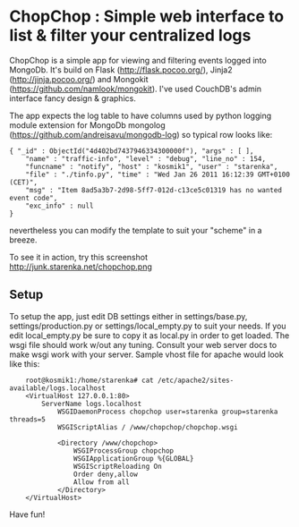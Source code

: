 ChopChop : Simple web interface to list & filter your centralized logs
========================================================

ChopChop is a simple app for viewing and filtering events logged into MongoDb. It's build on Flask (http://flask.pocoo.org/), Jinja2 (http://jinja.pocoo.org/) and Mongokit (https://github.com/namlook/mongokit). I've used CouchDB's admin interface fancy design & graphics.

The app expects the log table to have columns used by python logging module extension for MongoDb mongolog (https://github.com/andreisavu/mongodb-log) so typical row looks like:

    { "_id" : ObjectId("4d402bd7437946334300000f"), "args" : [ ],
        "name" : "traffic-info", "level" : "debug", "line_no" : 154,
        "funcname" : "notify", "host" : "kosmik1", "user" : "starenka",
        "file" : "./tinfo.py", "time" : "Wed Jan 26 2011 16:12:39 GMT+0100 (CET)",
        "msg" : "Item 8ad5a3b7-2d98-5ff7-012d-c13ce5c01319 has no wanted event code",
        "exc_info" : null
    }

nevertheless you can modify the template to suit your "scheme" in a breeze.

To see it in action, try this screenshot http://junk.starenka.net/chopchop.png


Setup
-----

To setup the app, just edit DB settings either in settings/base.py, settings/production.py or settings/local_empty.py to suit your needs. If you edit local_empty.py be sure to copy it as local.py in order to get loaded. The wsgi file should work w/out any tuning. Consult your web server docs to make wsgi work with your server. Sample vhost file for apache would look like this:

        root@kosmik1:/home/starenka# cat /etc/apache2/sites-available/logs.localhost
        <VirtualHost 127.0.0.1:80>
            ServerName logs.localhost
                WSGIDaemonProcess chopchop user=starenka group=starenka threads=5
                WSGIScriptAlias / /www/chopchop/chopchop.wsgi

                <Directory /www/chopchop>
                    WSGIProcessGroup chopchop
                    WSGIApplicationGroup %{GLOBAL}
                    WSGIScriptReloading On
                    Order deny,allow
                    Allow from all
                </Directory>
        </VirtualHost>

Have fun!

